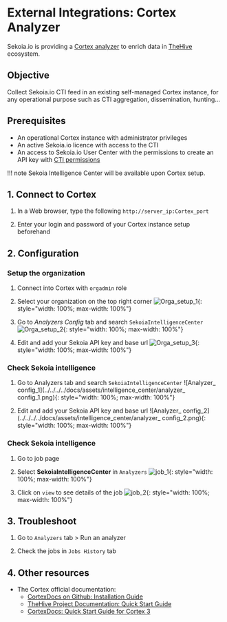 # External Integrations: Cortex Analyzer

Sekoia.io is providing a [Cortex analyzer](https://github.com/TheHive-Project/Cortex-Analyzers/tree/master/analyzers/SEKOIAIntelligenceCenter) to enrich data in [TheHive](https://thehive-project.org/) ecosystem.

## Objective

Collect Sekoia.io CTI feed in an existing self-managed Cortex instance, for any operational purpose such as CTI aggregation, dissemination, hunting...

## Prerequisites

- An operational Cortex instance with administrator privileges
- An active Sekoia.io licence with access to the CTI
- An access to Sekoia.io User Center with the permissions to create an API key with [CTI permissions](https://docs.sekoia.io/getting_started/Permissions/#cti-permissions)

!!! note
    Sekoia Intelligence Center will be available upon Cortex setup. 

## 1. Connect to Cortex

1. In a Web browser, type the following `http://server_ip:Cortex_port`

2. Enter your login and password of your Cortex instance setup beforehand


## 2. Configuration

### Setup the organization

1. Connect into Cortex with `orgadmin` role

2. Select your organization on the top right corner
![Orga_setup_1](/assets/intelligence_center/orga_setup_1.png){: style="width: 100%; max-width: 100%"}

3. Go to _Analyzers Config_ tab and search `SekoiaIntelligenceCenter`
![Orga_setup_2](/assets/intelligence_center/orga_setup_2.png){: style="width: 100%; max-width: 100%"}

4. Edit and add your Sekoia API key and base url
![Orga_setup_3](/assets/intelligence_center/orga_setup_3.png){: style="width: 100%; max-width: 100%"}

### Check Sekoia intelligence

1. Go to Analyzers tab and search `SekoiaIntelligenceCenter`
![Analyzer_ config_1](../../../../docs/assets/intelligence_center/analyzer_ config_1.png){: style="width: 100%; max-width: 100%"}

2. Edit and add your Sekoia API key and base url
![Analyzer_ config_2](../../../../docs/assets/intelligence_center/analyzer_ config_2.png){: style="width: 100%; max-width: 100%"}

### Check Sekoia intelligence

1. Go to job page

2. Select **SekoiaIntelligenceCenter** in `Analyzers`
![job_1](../../../../docs/assets/intelligence_center/job_1.png){: style="width: 100%; max-width: 100%"}

3. Click on `view` to see details of the job
![job_2](../../../../docs/assets/intelligence_center/job_2.png){: style="width: 100%; max-width: 100%"}

## 3. Troubleshoot

1. Go to `Analyzers` tab > Run an analyzer

2. Check the jobs in `Jobs History` tab

## 4. Other resources

- The Cortex official documentation: 
   - [CortexDocs on Github: Installation Guide](https://github.com/TheHive-Project/CortexDocs/blob/master/installation/install-guide.md#docker)
   - [TheHive Project Documentation: Quick Start Guide](http://docs.thehive-project.org/cortex/user-guides/first-start/) 
   - [CortexDocs: Quick Start Guide for Cortex 3](https://github.com/TheHive-Project/CortexDocs/blob/master/admin/quick-start.md) 


